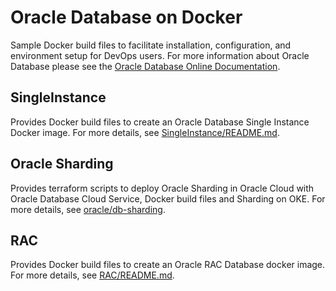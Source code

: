 # Oracle Database on Docker
Sample Docker build files to facilitate installation, configuration, and environment setup for DevOps users. For more information about Oracle Database please see the [Oracle Database Online Documentation](https://docs.oracle.com/en/database/oracle/oracle-database/index.html).

## SingleInstance
Provides Docker build files to create an Oracle Database Single Instance Docker image. For more details, see [SingleInstance/README.md](./SingleInstance/README.md).

## Oracle Sharding
Provides terraform scripts to deploy Oracle Sharding in Oracle Cloud with Oracle Database Cloud Service, Docker build files and Sharding on OKE. For more details, see [oracle/db-sharding](https://github.com/oracle/db-sharding).

## RAC 
Provides Docker build files to create an Oracle RAC Database docker image. For more details, see [RAC/README.md](./RAC/README.md).
